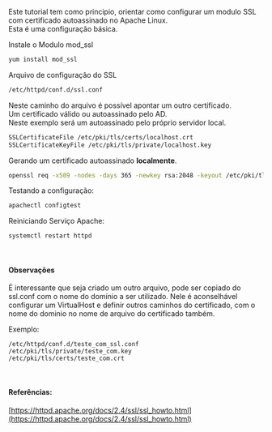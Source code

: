 Este tutorial tem como principio, orientar como configurar um modulo SSL com certificado autoassinado no Apache Linux.
<br>
Esta é uma configuração básica.


Instale o Modulo mod_ssl
```bash
yum install mod_ssl
```

Arquivo de configuração do SSL
```bash
/etc/httpd/conf.d/ssl.conf
```
Neste caminho do arquivo é possível apontar um outro certificado. 
<br>
Um certificado válido ou autoassinado pelo AD.
<br>
Neste exemplo será um autoassinado pelo próprio servidor local.
```bash
SSLCertificateFile /etc/pki/tls/certs/localhost.crt
SSLCertificateKeyFile /etc/pki/tls/private/localhost.key
```

Gerando um certificado autoassinado **localmente**.
```bash
openssl req -x509 -nodes -days 365 -newkey rsa:2048 -keyout /etc/pki/tls/private/localhost.key -out /etc/pki/tls/certs/localhost.crt
```

Testando a configuração:
```bash
apachectl configtest
```

Reiniciando Serviço Apache:
```bash
systemctl restart httpd
```
<br>

#### Observações
É interessante que seja criado um outro arquivo, pode ser copiado do ssl.conf com o nome do domínio a ser utilizado. Nele é aconselhável configurar um VirtualHost e definir outros caminhos do certificado, com o nome do dominio no nome de arquivo do certificado também.

Exemplo:
```
/etc/httpd/conf.d/teste_com_ssl.conf
/etc/pki/tls/private/teste_com.key
/etc/pki/tls/certs/teste_com.crt
```
<br>

#### Referências:

[https://httpd.apache.org/docs/2.4/ssl/ssl_howto.html](https://httpd.apache.org/docs/2.4/ssl/ssl_howto.html)